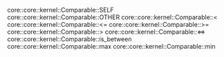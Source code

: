 core::core::kernel::Comparable::SELF
core::core::kernel::Comparable::OTHER
core::core::kernel::Comparable::<
core::core::kernel::Comparable::<=
core::core::kernel::Comparable::>=
core::core::kernel::Comparable::>
core::core::kernel::Comparable::<=>
core::core::kernel::Comparable::is_between
core::core::kernel::Comparable::max
core::core::kernel::Comparable::min